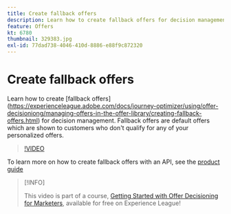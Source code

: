 ```yaml
---
title: Create fallback offers
description: Learn how to create fallback offers for decision management. Fallback offers have eligibility rules associated with them to help you show them only to relevant customers.
feature: Offers
kt: 6780
thumbnail: 329383.jpg
exl-id: 77dad738-4046-410d-8886-e88f9c872320
---
```

# Create fallback offers

Learn how to create [fallback offers] (https://experienceleague.adobe.com/docs/journey-optimizer/using/offer-decisioniong/managing-offers-in-the-offer-library/creating-fallback-offers.html) for decision management. Fallback offers are default offers which are shown to customers who don't qualify for any of your personalized offers.

>[!VIDEO](https://video.tv.adobe.com/v/329383?quality=12&learn=on)

To learn more on how to create fallback offers with an API, see the [product guide](https://experienceleague.adobe.com/docs/journey-optimizer/using/offer-decisioniong/api-reference/offers-api/fallback-offers/create.html)

>[!INFO]
>
> This video is part of a course, [Getting Started with Offer Decisioning for Marketers](https://experienceleague.adobe.com/?recommended=ExperiencePlatform-U-1-2020.1.offerdecisioning), available for free on Experience League!

